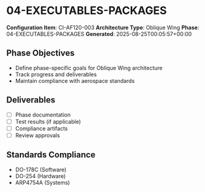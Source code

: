 # 04-EXECUTABLES-PACKAGES

**Configuration Item**: CI-AF120-003
**Architecture Type**: Oblique Wing
**Phase**: 04-EXECUTABLES-PACKAGES
**Generated**: 2025-08-25T00:05:57+00:00

## Phase Objectives
- Define phase-specific goals for Oblique Wing architecture
- Track progress and deliverables
- Maintain compliance with aerospace standards

## Deliverables
- [ ] Phase documentation
- [ ] Test results (if applicable)
- [ ] Compliance artifacts
- [ ] Review approvals

## Standards Compliance
- DO-178C (Software)
- DO-254 (Hardware)
- ARP4754A (Systems)

